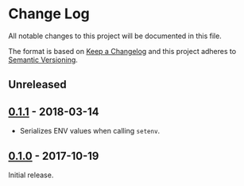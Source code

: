 # Change Log
All notable changes to this project will be documented in this file.

The format is based on [Keep a Changelog](http://keepachangelog.com/) 
and this project adheres to [Semantic Versioning](http://semver.org/).

## Unreleased

## [0.1.1] - 2018-03-14

- Serializes ENV values when calling `setenv`.

## [0.1.0] - 2017-10-19

Initial release.

[0.1.0]: https://github.com/3scale/lua-resty-execvp/commit/v0.1.0
[0.1.1]: https://github.com/3scale/lua-resty-execvp/commit/v0.1.1
